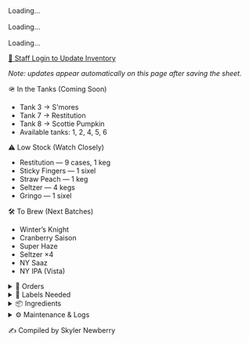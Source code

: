 




<div id="upstairs-table">Loading…</div>
<div id="downstairs-table" style="margin-top:1rem;">Loading…</div>
<div id="ondeck-table" style="margin-top:1rem;">Loading…</div>

<script>
  const CSV_URL = "https://docs.google.com/spreadsheets/d/e/2PACX-1vTn3XrnFcps7_xm4HBCDfHCss0DB0Wwd5DRlXGxvE4hk9Nc_Hw8-6HuB6LS7p09BlOP44FhL_ByR1kQ/pub?output=csv";

  function parseCSV(text) {
    const out = []; let row = [], field = "", q = false;
    for (let i = 0; i < text.length; i++) {
      const c = text[i], n = text[i + 1];
      if (q) {
        if (c === '"' && n === '"') { field += '"'; i++; }
        else if (c === '"') q = false;
        else field += c;
      } else {
        if (c === '"') q = true;
        else if (c === ',') { row.push(field); field = ""; }
        else if (c === '\n' || c === '\r') {
          if (c === '\r' && n === '\n') i++;
          row.push(field); field = "";
          if (row.some(v => (v || "").trim() !== "")) out.push(row);
          row = [];
        } else field += c;
      }
    }
    if (field.length || row.length) { row.push(field); out.push(row); }
    return out;
  }

  function getStatusIcon(status) {
    if (!status) return "";
    const s = status.trim().toLowerCase();
    if (s.startsWith("good")) return "✅";
    if (s.startsWith("low")) return "🟡";
    if (s.startsWith("out")) return "❌";
    return "";
  }

  function buildTable(rows) {
    let html = '<table class="beer-table"><thead><tr>' +
               '<th>Tap</th><th>Beer + Status</th><th>1/2 bbl</th><th>1/6 bbl</th><th>Cases of Cans</th><th>Stock</th>' +
               '</tr></thead><tbody>';
    for (const r of rows) {
      html += `<tr>
        <td>${r.tap || ""}</td>
        <td><strong>${r.beer || ""}</strong>${r.status ? " — " + r.status : ""}${r.notes ? `<div style="color:#555;font-style:italic">${r.notes}</div>` : ""}</td>
        <td>${r.half || ""}</td>
        <td>${r.sixth || ""}</td>
        <td>${r.cans || ""}</td>
        <td style="text-align:center;font-size:1.2em">${getStatusIcon(r.stock)}</td>
      </tr>`;
    }
    html += '</tbody></table>';
    return html;
  }

  async function render() {
    const res = await fetch(CSV_URL, { cache: "no-cache" });
    const rows = parseCSV(await res.text());
    const header = rows[0].map(h => (h || "").trim().toLowerCase());
    const data = rows.slice(1).map(r => ({
      location: r[header.indexOf("location")] || "",
      tap:      r[header.indexOf("tap")] || "",
      beer:     r[header.indexOf("beer")] || "",
      status:   r[header.indexOf("status")] || "",
      half:     r[header.indexOf("1/2 bbl")] || "",
      sixth:    r[header.indexOf("1/6 bbl")] || "",
      cans:     r[header.indexOf("cases of cans")] || "",
      stock:    r[header.indexOf("stock status")] || "",
      notes:    r[header.indexOf("notes")] || "",
    }));

    const upstairs   = data.filter(x => x.location.toLowerCase().includes("up"));
    const downstairs = data.filter(x => x.location.toLowerCase().includes("down"));
    const ondeck     = data.filter(x => x.location.toLowerCase().includes("deck"));

    document.getElementById("upstairs-table").innerHTML =
      upstairs.length ? `<h3>Upstairs — On Tap</h3>${buildTable(upstairs)}` : "";
    document.getElementById("downstairs-table").innerHTML =
      downstairs.length ? `<h3>Downstairs — On Tap</h3>${buildTable(downstairs)}` : "";
    document.getElementById("ondeck-table").innerHTML =
      ondeck.length ? `<h3>On Deck</h3>${buildTable(ondeck)}` : "";
  }

  render();
</script>

<p><a href="https://docs.google.com/spreadsheets/d/13-oglKrmnpkJok_xEO7brLNmnetRz3XIkrc2gSXf4X0/edit?usp=sharing" target="_blank">
  🔐 Staff Login to Update Inventory
</a></p>
<p><em>Note: updates appear automatically on this page after saving the sheet.</em></p>

🪖 In the Tanks (Coming Soon)

- Tank 3 → S'mores
- Tank 7 → Restitution
- Tank 8 → Scottie Pumpkin
- Available tanks: 1, 2, 4, 5, 6


⚠️ Low Stock (Watch Closely)

- Restitution — 9 cases, 1 keg
- Sticky Fingers — 1 sixel
- Straw Peach — 1 keg
- Seltzer — 4 kegs
- Gringo — 1 sixel


🛠 To Brew (Next Batches)

- Winter’s Knight
- Cranberry Saison
- Super Haze
- Seltzer ×4
- NY Saaz
- NY IPA (Vista)


<details>
  <summary>📄 Orders</summary>

- Eagle (10/03): Restitution — 16 kegs, 12 sixels

</details>


<details>
  <summary>🧻 Labels Needed</summary>

- **Upcoming Brews**
  - Winter’s Knight
  - Super Haze
- **Inventory**
  - Boston South Irish Stout
  - S’mores
  - New West Coast
  - Founders Sept
  - Cherry Pineapple Sour

</details>


<details>
  <summary>📦 Ingredients</summary>

**Needed**
- Galaxy — 44 lbs
- Amarillo — 44 lbs

<details>
  <summary>🌿 Hops On Hand</summary>

**A–C**
- Amarillo — (5 lbs)
- Azacca — (33 lbs)
- Centennial — (221 lbs)
- Chinook — (5 lbs)
- Citra — (80 lbs)

**D–N**
- El Dorado — (27 lbs)
- Mandarina — (5 lbs)
- Nugget — (27 lbs)
- NY Chinook — (11 lbs)

**S–Z**
- Saaz — (11 lbs)
- Simcoe — (33 lbs)
- Vallestia — (38 lbs)
- Warrior — (5 lbs)
- Zeus — (33 lbs)
- 32 DE 2021 — (11 lbs)

</details>

</details>


<details>
  <summary>⚙️ Maintenance & Logs</summary>

### ❄️ Glycol Chiller Log
| Date       | Event |
|------------|-------|
| 2025-09-01 | Chiller off → glycol very low, topped off with glycol + water, restarted. |
| 2025-05-27 | New set of fuses received, waiting to install (pump bypassed). |

### 🔥 Kettle Log
| Date       | Event |
|------------|-------|
| 2025-09-22 | Accidentally left boils on → burn tops. Second brew proceeding. Investigating with caustic + acid cycle. |

### 🧊 Big Cooler Log
| Date       | Event |
|------------|-------|
| 2025-10-02 | Temp check — 40°F (normal). |


<iframe 
  src="https://docs.google.com/spreadsheets/d/e/2PACX-1vTn3XrnFcps7_xm4HBCDfHCss0DB0Wwd5DRlXGxvE4hk9Nc_Hw8-6HuB6LS7p09BlOP44FhL_ByR1kQ/pubhtml?widget=true&amp;headers=false" 
  width="100%" 
  height="400">
</iframe>

</details>



✍️ Compiled by Skyler Newberry

